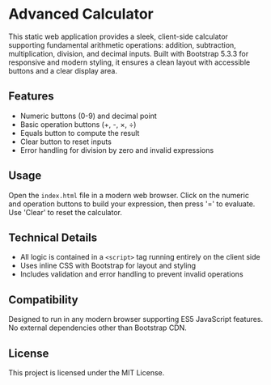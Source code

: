 # Advanced Calculator

This static web application provides a sleek, client-side calculator supporting fundamental arithmetic operations: addition, subtraction, multiplication, division, and decimal inputs. Built with Bootstrap 5.3.3 for responsive and modern styling, it ensures a clean layout with accessible buttons and a clear display area.

## Features

- Numeric buttons (0-9) and decimal point
- Basic operation buttons (+, -, ×, ÷)
- Equals button to compute the result
- Clear button to reset inputs
- Error handling for division by zero and invalid expressions

## Usage

Open the `index.html` file in a modern web browser. Click on the numeric and operation buttons to build your expression, then press '=' to evaluate. Use 'Clear' to reset the calculator.

## Technical Details

- All logic is contained in a `<script>` tag running entirely on the client side
- Uses inline CSS with Bootstrap for layout and styling
- Includes validation and error handling to prevent invalid operations

## Compatibility

Designed to run in any modern browser supporting ES5 JavaScript features. No external dependencies other than Bootstrap CDN.

## License

This project is licensed under the MIT License.